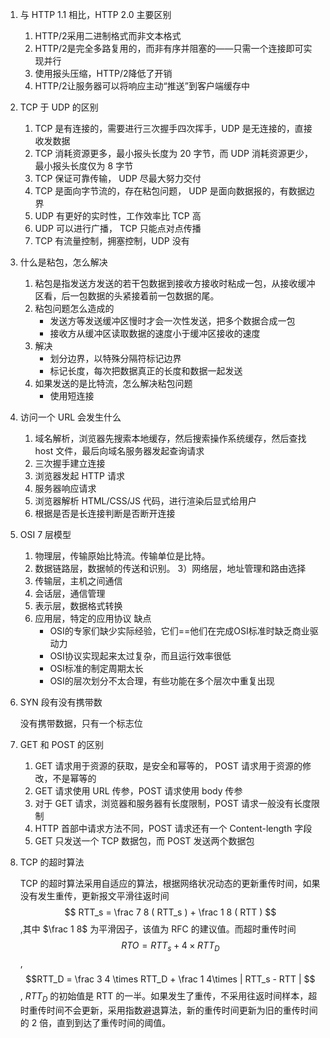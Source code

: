 1. 与 HTTP 1.1 相比，HTTP 2.0 主要区别

    1) HTTP/2采用二进制格式而非文本格式
    2) HTTP/2是完全多路复用的，而非有序并阻塞的——只需一个连接即可实现并行
    3) 使用报头压缩，HTTP/2降低了开销
    4) HTTP/2让服务器可以将响应主动“推送”到客户端缓存中

2. TCP 于 UDP 的区别

    1) TCP 是有连接的，需要进行三次握手四次挥手，UDP 是无连接的，直接收发数据
    2) TCP 消耗资源更多，最小报头长度为 20 字节，而 UDP 消耗资源更少，最小报头长度仅为 8 字节
    3) TCP 保证可靠传输， UDP 尽最大努力交付
    4) TCP 是面向字节流的，存在粘包问题， UDP 是面向数据报的，有数据边界
    5) UDP 有更好的实时性，工作效率比 TCP 高
    6) UDP 可以进行广播， TCP 只能点对点传播
    7) TCP 有流量控制，拥塞控制，UDP 没有

3. 什么是粘包，怎么解决

    1) 粘包是指发送方发送的若干包数据到接收方接收时粘成一包，从接收缓冲区看，后一包数据的头紧接着前一包数据的尾。
    2) 粘包问题怎么造成的
        - 发送方等发送缓冲区慢时才会一次性发送，把多个数据合成一包
        - 接收方从缓冲区读取数据的速度小于缓冲区接收的速度
    3) 解决
        - 划分边界，以特殊分隔符标记边界
        - 标记长度，每次把数据真正的长度和数据一起发送
    4) 如果发送的是比特流，怎么解决粘包问题
        - 使用短连接

4. 访问一个 URL 会发生什么

    1) 域名解析，浏览器先搜索本地缓存，然后搜索操作系统缓存，然后查找 host 文件，最后向域名服务器发起查询请求
    2) 三次握手建立连接
    3) 浏览器发起 HTTP 请求
    4) 服务器响应请求
    5) 浏览器解析 HTML/CSS/JS 代码，进行渲染后显式给用户
    6) 根据是否是长连接判断是否断开连接


5. OSI 7 层模型

    1) 物理层，传输原始比特流。传输单位是比特。
    2) 数据链路层，数据帧的传送和识别。
    3）网络层，地址管理和路由选择
    4) 传输层，主机之间通信
    5) 会话层，通信管理
    6) 表示层，数据格式转换 
    7) 应用层，特定的应用协议
    缺点
        - OSI的专家们缺少实际经验，它们==他们在完成OSI标准时缺乏商业驱动力
        - OSI协议实现起来太过复杂，而且运行效率很低
        - OSI标准的制定周期太长
        - OSI的层次划分不太合理，有些功能在多个层次中重复出现

6. SYN 段有没有携带数

    没有携带数据，只有一个标志位

7. GET 和 POST 的区别

    1) GET 请求用于资源的获取，是安全和幂等的， POST 请求用于资源的修改，不是幂等的
    2) GET 请求使用 URL 传参，POST 请求使用 body 传参
    3) 对于 GET 请求，浏览器和服务器有长度限制，POST 请求一般没有长度限制
    4) HTTP 首部中请求方法不同，POST 请求还有一个 Content-length 字段 
    5) GET 只发送一个 TCP 数据包，而 POST 发送两个数据包

8. TCP 的超时算法

    TCP 的超时算法采用自适应的算法，根据网络状况动态的更新重传时间，如果没有发生重传，更新报文平滑往返时间 $$ RTT_s  = \frac 7 8 ( RTT_s ) + \frac 1 8 ( RTT ) $$ ,其中 $\frac 1 8$ 为平滑因子，该值为 RFC 的建议值。而超时重传时间 $$ RTO = RTT_s  +  4\times RTT_D$$, $$RTT_D = \frac 3 4 \times RTT_D + \frac 1 4\times | RTT_s - RTT | $$, $RTT_D$ 的初始值是 RTT 的一半。如果发生了重传，不采用往返时间样本，超时重传时间不会更新，采用指数避退算法，新的重传时间更新为旧的重传时间的 2 倍，直到到达了重传时间的阈值。